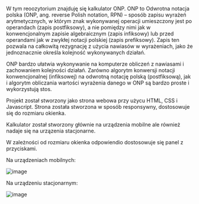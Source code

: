 W tym reoozytorium znajduję się kalkulator ONP.
ONP to Odwrotna notacja polska (ONP, ang. reverse Polish notation, RPN) – sposób zapisu wyrażeń arytmetycznych, w którym znak wykonywanej operacji umieszczony jest po operandach (zapis postfiksowy), 
a nie pomiędzy nimi jak w konwencjonalnym zapisie algebraicznym (zapis infiksowy) lub przed operandami jak w zwykłej notacji polskiej (zapis prefiksowy). 
Zapis ten pozwala na całkowitą rezygnację z użycia nawiasów w wyrażeniach, jako że jednoznacznie określa kolejność wykonywanych działań.

ONP bardzo ułatwia wykonywanie na komputerze obliczeń z nawiasami i zachowaniem kolejności działań. Zarówno algorytm konwersji notacji konwencjonalnej (infiksowej) na odwrotną notację polską (postfiksową), 
jak i algorytm obliczania wartości wyrażenia danego w ONP są bardzo proste i wykorzystują stos.


Projekt został stworzony jako strona webowa przy użycu HTML, CSS i Javascript.
Strona została stworzona w sposób responsywny, dostosowuje się do rozmiaru okienka.

Kalkulator został stworzony głównie na urządzenia mobilne ale również nadaje się na urzązenia stacjonarne.

W zależności od rozmiaru okienka odpowiendio dostosowuje się panel z przyciskami.

Na urządzeniach mobilnych:

![image](https://github.com/user-attachments/assets/c8ed52fb-8bc1-45a7-8020-f57227f7d9fa)

Na urządzeniu stacjonarnym:

![image](https://github.com/user-attachments/assets/b60461d0-de41-4bb0-8cdf-64513ee33c21)
